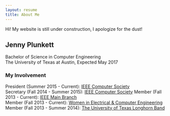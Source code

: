 ```yaml
---
layout: resume
title: About Me
---
```


<p class="message">
  Hi! My website is still under construction, I apologize for the dust!
</p>

## Jenny Plunkett
Bachelor of Science in Computer Engineering  
The University of Texas at Austin, Expected May 2017

### My Involvement
President (Summer 2015 - Current): [IEEE Computer Society](http://ieeecs.ece.utexas.edu)  
Secretary (Fall 2014 - Summer 2015): [IEEE Computer Society](http://ieeecs.ece.utexas.edu)
Member (Fall 2013 - Current): [IEEE Main Branch](http://ieee.ece.utexas.edu)  
Member (Fall 2013 - Current): [Women in Electrical & Computer Engineering](http://utwece.org/)  
Member (Fall 2013 - Summer 2014): [The University of Texas Longhorn Band](https://lhb.music.utexas.edu/)
